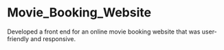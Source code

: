 # Movie_Booking_Website
Developed a front end for an online movie booking website that was user-friendly and responsive.
